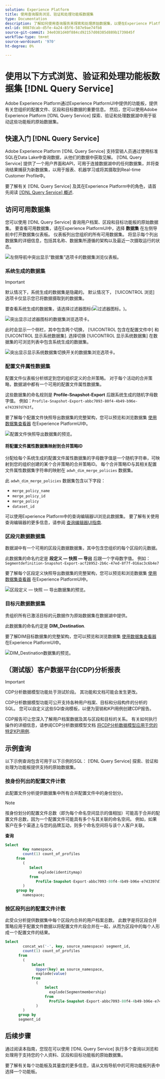 ```yaml
---
solution: Experience Platform
title: 使用查询服务浏览、验证和处理功能板数据集
type: Documentation
description: 了解如何使用查询服务来探索和处理原始数据集，以便在Experience Platform中提升用户档案、区段和目标仪表板的性能。
exl-id: 0087dcab-d5fe-4a24-85f6-587e9ae74fb8
source-git-commit: 34e0381d40f884cd92157d08385d889b1739845f
workflow-type: tm+mt
source-wordcount: '970'
ht-degree: 0%

---
```


# 使用以下方式浏览、验证和处理功能板数据集 [!DNL Query Service]

Adobe Experience Platform通过Experience PlatformUI中提供的功能板，提供有关您组织的配置文件、区段和目标数据的重要信息。 然后，您可以使用Adobe Experience Platform [!DNL Query Service] 探索、验证和处理数据湖中用于驱动这些功能板的原始数据集。

## 快速入门 [!DNL Query Service]

Adobe Experience Platform [!DNL Query Service] 支持营销人员通过使用标准SQL在Data Lake中查询数据，从他们的数据中获取见解。 [!DNL Query Service] 提供了一个用户界面和API，可用于连接数据湖中的任何数据集，并将查询结果捕获为新数据集，以用于报表、机器学习或将其摄取到Real-time Customer Profile中。

要了解有关 [!DNL Query Service] 及其在Experience Platform中的角色，请首先阅读 [[!DNL Query Service] 概述](../query-service/home.md).

## 访问可用数据集

您可以使用 [!DNL Query Service] 查询用户档案、区段和目标功能板的原始数据集。 要查看可用数据集，请在Experience PlatformUI中，选择 **数据集** 在左侧导航中打开数据集仪表板。 仪表板列出您组织的所有可用数据集。 将显示每个列出数据集的详细信息，包括其名称、数据集所遵循的架构以及最近一次摄取运行的状态。

![左侧导航中突出显示“数据集”选项卡的数据集浏览仪表板。](./images/query/browse-datasets.png)

### 系统生成的数据集

>[!IMPORTANT]
>
>默认情况下，系统生成的数据集是隐藏的。 默认情况下， [!UICONTROL 浏览] 选项卡仅显示您已将数据摄取到的数据集。

要查看系统生成的数据集，请选择过滤器图标(![过滤器图标。](./images/query/filter.png))。

![突出显示过滤器图标的数据集浏览选项卡。](./images/query/filter-datasets.png)

此时会显示一个侧栏，其中包含两个切换， [!UICONTROL 包含在配置文件中] 和 [!UICONTROL 显示系统数据集]. 选择切换 [!UICONTROL 显示系统数据集] 在数据集的可浏览列表中包含系统生成的数据集。

![突出显示显示系统数据集切换开关的数据集浏览选项卡。](./images/query/show-system-datasets.png)

### 配置文件属性数据集

配置文件仪表板分析绑定到您的组织定义的合并策略。 对于每个活动的合并策略，数据湖中都有一个可用的配置文件属性数据集。

这些数据集的命名规则是 **Profile-Snapshot-Export** 后跟系统生成的随机字母数字值。 例如：`Profile-Snapshot-Export-abbc7093-80f4-4b49-b96e-e743397d763f`。

要了解每个配置文件快照导出数据集的完整架构，您可以预览和浏览数据集 [使用数据集查看器](../catalog/datasets/user-guide.md) 在Experience PlatformUI中。

![配置文件快照导出数据集的预览。](images/query/profile-attribute.png)

#### 将配置文件属性数据集映射到合并策略ID

分配给每个系统生成的配置文件属性数据集的字母数字值是一个随机字符串，可映射到您的组织创建的某个合并策略的合并策略ID。 每个合并策略ID与其相关配置文件属性数据集字符串的映射在 `adwh_dim_merge_policies` 数据集。

此 `adwh_dim_merge_policies` 数据集包含以下字段：

* `merge_policy_name`
* `merge_policy_id`
* `merge_policy`
* `dataset_id`

可以使用Experience Platform中的查询编辑器UI浏览此数据集。 要了解有关使用查询编辑器的更多信息，请参阅 [查询编辑器UI指南](../query-service/ui/user-guide.md).

### 区段元数据数据集

数据湖中有一个可用的区段元数据数据集，其中包含您组织的每个区段的元数据。

此数据集的命名约定是 **段定义 — 快照 — 导出** 后跟一个字母数字值。 例如：`Segmentdefinition-Snapshot-Export-acf28952-2b6c-47ed-8f7f-016ac3c6b4e7`

要了解每个区段定义快照导出数据集的完整架构，您可以预览和浏览数据集 [使用数据集查看器](../catalog/datasets/user-guide.md) 在Experience PlatformUI中。

![区段定义 — 快照 — 导出数据集的预览。](images/query/segment-metadata.png)

### 目标元数据数据集

贵组织所有已激活目标的元数据作为原始数据集在数据湖中提供。

此数据集的命名约定是 **DIM_Destination**.

要了解DIM目标数据集的完整架构，您可以预览和浏览数据集 [使用数据集查看器](../catalog/datasets/user-guide.md) 在Experience PlatformUI中。

![DIM_Destination数据集的预览。](images/query/destinations-metadata.png)

## （测试版）客户数据平台(CDP)分析报表

>[!IMPORTANT]
>
>CDP分析数据模型功能处于测试阶段。 其功能和文档可能会发生更改。

CDP分析数据模型功能可公开支持各种用户档案、目标和分段构件的分析的SQL。 您可以自定义这些SQl查询模板，以便为营销和KPI用例创建CDP报告。

CDP报告可让您深入了解用户档案数据及其与区段和目标的关系。 有关如何执行操作的详细信息，请参阅CDP分析数据模型文档 [将CDP分析数据模型应用于您的特定KPI用例](./cdp-insights-data-model.md).

## 示例查询

以下示例查询包含可用于以下示例的SQL： [!DNL Query Service] 探索、验证和处理为功能板提供支持的原始数据集。

### 按身份列出的配置文件计数

此配置文件分析提供数据集中所有合并配置文件中的身份划分。

>[!NOTE]
>
>按身份划分的配置文件总数（即为每个命名空间显示的值相加）可能高于合并的配置文件总数，因为一个配置文件可能具有多个与其关联的命名空间。 例如，如果客户在多个渠道上与您的品牌互动，则多个命名空间将与该个人客户关联。

**查询**

```sql
Select
        Key namespace,
        count(1) count_of_profiles
     from
        (
           Select
               explode(identitymap)
           from
              Profile-Snapshot-Export-abbc7093-80f4-4b49-b96e-e743397d763f
        )
     group by
        namespace;
```

### 按区段列出的配置文件计数

此受众分析提供数据集中每个区段内合并的用户档案总数。 此数字是将区段合并策略应用于配置文件数据以将配置文件片段合并在一起，从而为区段中的每个人形成一个配置文件的结果。

```sql
Select          
        concat_ws('-', key, source_namespace) segment_id,
        count(1) count_of_profiles
      from
        (
            Select
              Upper(key) as source_namespace,
              explode(value)
            from
              (
                  Select
                    explode(Segmentmembership)
                  from
                    Profile-Snapshot-Export-abbc7093-80f4-4b49-b96e-e743397d763f
              )
        )
      group by
      segment_id
```

## 后续步骤

通过阅读本指南，您现在可以使用 [!DNL Query Service] 执行多个查询以浏览和处理用于支持您的个人资料、区段和目标功能板的原始数据集。

要了解有关每个功能板及其量度的更多信息，请从文档导航中的可用功能板列表中选择一个功能板。
